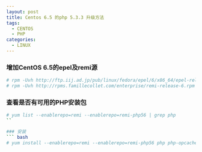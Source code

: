 ```yaml
---
layout: post
title: Centos 6.5 的php 5.3.3 升级方法
tags:
  - CENTOS
  - PHP
categories:
  - LINUX
---
```


### 增加CentOS 6.5的epel及remi源
``` bash
# rpm -Uvh http://ftp.iij.ad.jp/pub/linux/fedora/epel/6/x86_64/epel-release-6-8.noarch.rpm
# rpm -Uvh http://rpms.famillecollet.com/enterprise/remi-release-6.rpm
```
<!--more-->
### 查看是否有可用的PHP安装包
``` bash
# yum list --enablerepo=remi --enablerepo=remi-php56 | grep php
``

### 安装
``` bash
# yum install --enablerepo=remi --enablerepo=remi-php56 php php-opcache php-devel php-mbstring php-mcrypt php-mysqlnd php-phpunit-PHPUnit php-pecl-xdebug php-pecl-xhprof php-gd
```
